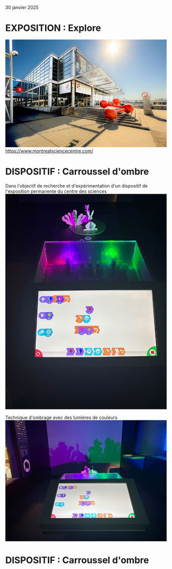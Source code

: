 30 janvier 2025

# **EXPOSITION : Explore**

![photo](img/facade_centre_science.jpg)
https://www.montrealsciencecentre.com/

# **DISPOSITIF : Carroussel d'ombre**
Dans l'objectif de recherche et d'expérimentation d'un dispositif de l'exposition permanente du centre des sciences
![photo](img/exp_carrousel_dispositif.jpg)


Technique d'ombrage avec des lumières de couleurs
![photo](img/exp_carrousel_dispositif_resultat.jpg)

# **DISPOSITIF : Carroussel d'ombre**

